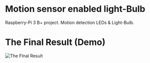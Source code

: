# Motion sensor enabled light-Bulb
Raspberry-Pi 3 B+ project. Motion detection LEDs &amp; Light-Bulb.
# The Final Result (Demo)
![The FInal Result](https://raw.githubusercontent.com/sean-huni/motion-light/dev/img_demo.png "Raspberry-Pi 3 B+ Project")
